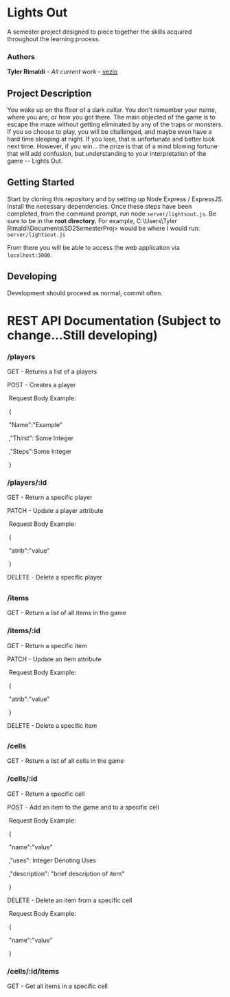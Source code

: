 # Lights Out

A semester project designed to piece together the skills acquired throughout the learning process.

### Authors

**Tyler Rimaldi** - *All current work* - [vezio](https://github.com/vezio)

## Project Description

You wake up on the floor of a dark cellar. You don't remember your name, where you are, or how you got there.  The main objected of the game is to escape the maze without getting eliminated by any of the traps or monsters. If you so choose to play, you will be challenged, and maybe even have a hard time sleeping at night. If you lose, that is unfortunate and better look next time. However, if you win... the prize is that of a mind blowing fortune that will add confusion, but understanding to your interpretation of the game -- Lights Out.

## Getting Started

Start by cloning this repository and by setting up Node Express / ExpressJS. Install the necessary dependencies. Once these steps have been completed, from the command prompt, run node `server/lightsout.js`. Be sure to be in the **root directory.** For example, C:\Users\Tyler Rimaldi\Documents\SD2SemesterProj> would be where I would run: `server/lightsout.js`

From there you will be able to access the web application via `localhost:3000`. 

## Developing

Development should proceed as normal, commit often. 

# REST API Documentation (Subject to change...Still developing)

### /players

GET - Returns a list of a players

POST - Creates a player 

​	Request Body Example:

​		{

​			"Name":"Example"

​			,"Thirst": Some Integer

​			,"Steps":Some Integer

​		}

### /players/:id

GET - Return a specific player

PATCH - Update a player attribute 

​	Request Body Example:

​		{

​			"atrib":"value"

​		}

DELETE - Delete a specific player

## 

### /items

GET - Return a list of all items in the game

### /items/:id

GET - Return a specific item

PATCH  - Update an item attribute

​	Request Body Example:

​		{

​			"atrib":"value"

​		}

DELETE - Delete a specific item 

## 

### /cells

GET - Return a list of all cells in the game

### /cells/:id

GET - Return a specific cell

POST - Add an item to the game and to a specific cell

​	Request Body Example:

​		{

​			"name":"value"

​			,"uses": Integer Denoting Uses

​			,"description": "brief description of item"

​		}

DELETE - Delete an item from a specific cell

​	Request Body Example:

​		{

​			"name":"value"

​		}

### /cells/:id/items

GET - Get all items in a specific cell

## 
